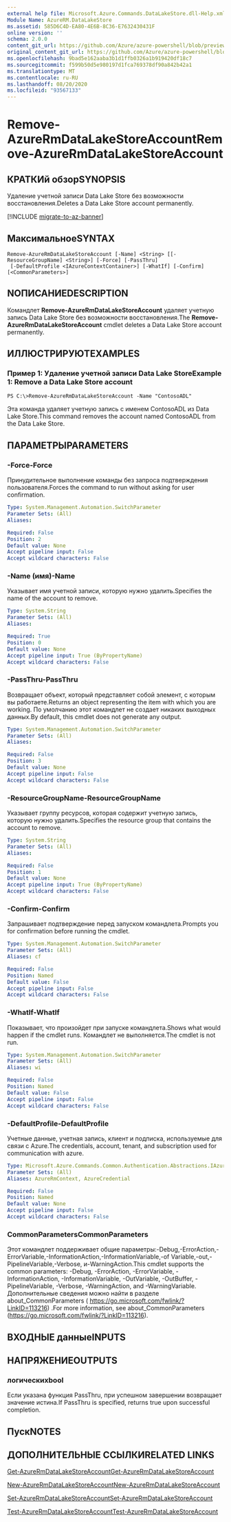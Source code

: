 ```yaml
---
external help file: Microsoft.Azure.Commands.DataLakeStore.dll-Help.xml
Module Name: AzureRM.DataLakeStore
ms.assetid: 585D6C4D-EA80-4E6B-8C36-E7632430431F
online version: ''
schema: 2.0.0
content_git_url: https://github.com/Azure/azure-powershell/blob/preview/src/ResourceManager/DataLakeStore/Commands.DataLakeStore/help/Remove-AzureRmDataLakeStoreAccount.md
original_content_git_url: https://github.com/Azure/azure-powershell/blob/preview/src/ResourceManager/DataLakeStore/Commands.DataLakeStore/help/Remove-AzureRmDataLakeStoreAccount.md
ms.openlocfilehash: 9bad5e162aaba3b1d1ffb0326a1b919420df18c7
ms.sourcegitcommit: f599b50d5e980197d1fca769378df90a842b42a1
ms.translationtype: MT
ms.contentlocale: ru-RU
ms.lasthandoff: 08/20/2020
ms.locfileid: "93567133"
---
```

# <span data-ttu-id="03c98-101">Remove-AzureRmDataLakeStoreAccount</span><span class="sxs-lookup"><span data-stu-id="03c98-101">Remove-AzureRmDataLakeStoreAccount</span></span>

## <span data-ttu-id="03c98-102">КРАТКИй обзор</span><span class="sxs-lookup"><span data-stu-id="03c98-102">SYNOPSIS</span></span>
<span data-ttu-id="03c98-103">Удаление учетной записи Data Lake Store без возможности восстановления.</span><span class="sxs-lookup"><span data-stu-id="03c98-103">Deletes a Data Lake Store account permanently.</span></span>

[!INCLUDE [migrate-to-az-banner](../../includes/migrate-to-az-banner.md)]

## <span data-ttu-id="03c98-104">Максимальное</span><span class="sxs-lookup"><span data-stu-id="03c98-104">SYNTAX</span></span>

```
Remove-AzureRmDataLakeStoreAccount [-Name] <String> [[-ResourceGroupName] <String>] [-Force] [-PassThru]
 [-DefaultProfile <IAzureContextContainer>] [-WhatIf] [-Confirm] [<CommonParameters>]
```

## <span data-ttu-id="03c98-105">NОПИСАНИЕ</span><span class="sxs-lookup"><span data-stu-id="03c98-105">DESCRIPTION</span></span>
<span data-ttu-id="03c98-106">Командлет **Remove-AzureRmDataLakeStoreAccount** удаляет учетную запись Data Lake Store без возможности восстановления.</span><span class="sxs-lookup"><span data-stu-id="03c98-106">The **Remove-AzureRmDataLakeStoreAccount** cmdlet deletes a Data Lake Store account permanently.</span></span>

## <span data-ttu-id="03c98-107">ИЛЛЮСТРИРУЮТ</span><span class="sxs-lookup"><span data-stu-id="03c98-107">EXAMPLES</span></span>

### <span data-ttu-id="03c98-108">Пример 1: Удаление учетной записи Data Lake Store</span><span class="sxs-lookup"><span data-stu-id="03c98-108">Example 1: Remove a Data Lake Store account</span></span>
```
PS C:\>Remove-AzureRmDataLakeStoreAccount -Name "ContosoADL"
```

<span data-ttu-id="03c98-109">Эта команда удаляет учетную запись с именем ContosoADL из Data Lake Store.</span><span class="sxs-lookup"><span data-stu-id="03c98-109">This command removes the account named ContosoADL from the Data Lake Store.</span></span>

## <span data-ttu-id="03c98-110">ПАРАМЕТРЫ</span><span class="sxs-lookup"><span data-stu-id="03c98-110">PARAMETERS</span></span>

### <span data-ttu-id="03c98-111">-Force</span><span class="sxs-lookup"><span data-stu-id="03c98-111">-Force</span></span>
<span data-ttu-id="03c98-112">Принудительное выполнение команды без запроса подтверждения пользователя.</span><span class="sxs-lookup"><span data-stu-id="03c98-112">Forces the command to run without asking for user confirmation.</span></span>

```yaml
Type: System.Management.Automation.SwitchParameter
Parameter Sets: (All)
Aliases: 

Required: False
Position: 2
Default value: None
Accept pipeline input: False
Accept wildcard characters: False
```

### <span data-ttu-id="03c98-113">-Name (имя)</span><span class="sxs-lookup"><span data-stu-id="03c98-113">-Name</span></span>
<span data-ttu-id="03c98-114">Указывает имя учетной записи, которую нужно удалить.</span><span class="sxs-lookup"><span data-stu-id="03c98-114">Specifies the name of the account to remove.</span></span>

```yaml
Type: System.String
Parameter Sets: (All)
Aliases: 

Required: True
Position: 0
Default value: None
Accept pipeline input: True (ByPropertyName)
Accept wildcard characters: False
```

### <span data-ttu-id="03c98-115">-PassThru</span><span class="sxs-lookup"><span data-stu-id="03c98-115">-PassThru</span></span>
<span data-ttu-id="03c98-116">Возвращает объект, который представляет собой элемент, с которым вы работаете.</span><span class="sxs-lookup"><span data-stu-id="03c98-116">Returns an object representing the item with which you are working.</span></span>
<span data-ttu-id="03c98-117">По умолчанию этот командлет не создает никаких выходных данных.</span><span class="sxs-lookup"><span data-stu-id="03c98-117">By default, this cmdlet does not generate any output.</span></span>

```yaml
Type: System.Management.Automation.SwitchParameter
Parameter Sets: (All)
Aliases: 

Required: False
Position: 3
Default value: None
Accept pipeline input: False
Accept wildcard characters: False
```

### <span data-ttu-id="03c98-118">-ResourceGroupName</span><span class="sxs-lookup"><span data-stu-id="03c98-118">-ResourceGroupName</span></span>
<span data-ttu-id="03c98-119">Указывает группу ресурсов, которая содержит учетную запись, которую нужно удалить.</span><span class="sxs-lookup"><span data-stu-id="03c98-119">Specifies the resource group that contains the account to remove.</span></span>

```yaml
Type: System.String
Parameter Sets: (All)
Aliases: 

Required: False
Position: 1
Default value: None
Accept pipeline input: True (ByPropertyName)
Accept wildcard characters: False
```

### <span data-ttu-id="03c98-120">-Confirm</span><span class="sxs-lookup"><span data-stu-id="03c98-120">-Confirm</span></span>
<span data-ttu-id="03c98-121">Запрашивает подтверждение перед запуском командлета.</span><span class="sxs-lookup"><span data-stu-id="03c98-121">Prompts you for confirmation before running the cmdlet.</span></span>

```yaml
Type: System.Management.Automation.SwitchParameter
Parameter Sets: (All)
Aliases: cf

Required: False
Position: Named
Default value: False
Accept pipeline input: False
Accept wildcard characters: False
```

### <span data-ttu-id="03c98-122">-WhatIf</span><span class="sxs-lookup"><span data-stu-id="03c98-122">-WhatIf</span></span>
<span data-ttu-id="03c98-123">Показывает, что произойдет при запуске командлета.</span><span class="sxs-lookup"><span data-stu-id="03c98-123">Shows what would happen if the cmdlet runs.</span></span>
<span data-ttu-id="03c98-124">Командлет не выполняется.</span><span class="sxs-lookup"><span data-stu-id="03c98-124">The cmdlet is not run.</span></span>

```yaml
Type: System.Management.Automation.SwitchParameter
Parameter Sets: (All)
Aliases: wi

Required: False
Position: Named
Default value: False
Accept pipeline input: False
Accept wildcard characters: False
```

### <span data-ttu-id="03c98-125">-DefaultProfile</span><span class="sxs-lookup"><span data-stu-id="03c98-125">-DefaultProfile</span></span>
<span data-ttu-id="03c98-126">Учетные данные, учетная запись, клиент и подписка, используемые для связи с Azure.</span><span class="sxs-lookup"><span data-stu-id="03c98-126">The credentials, account, tenant, and subscription used for communication with azure.</span></span>

```yaml
Type: Microsoft.Azure.Commands.Common.Authentication.Abstractions.IAzureContextContainer
Parameter Sets: (All)
Aliases: AzureRmContext, AzureCredential

Required: False
Position: Named
Default value: None
Accept pipeline input: False
Accept wildcard characters: False
```

### <span data-ttu-id="03c98-127">CommonParameters</span><span class="sxs-lookup"><span data-stu-id="03c98-127">CommonParameters</span></span>
<span data-ttu-id="03c98-128">Этот командлет поддерживает общие параметры:-Debug,-ErrorAction,-ErrorVariable,-InformationAction,-InformationVariable,-of Variable,-out,-PipelineVariable,-Verbose, и-WarningAction.</span><span class="sxs-lookup"><span data-stu-id="03c98-128">This cmdlet supports the common parameters: -Debug, -ErrorAction, -ErrorVariable, -InformationAction, -InformationVariable, -OutVariable, -OutBuffer, -PipelineVariable, -Verbose, -WarningAction, and -WarningVariable.</span></span> <span data-ttu-id="03c98-129">Дополнительные сведения можно найти в разделе about_CommonParameters ( https://go.microsoft.com/fwlink/?LinkID=113216) .</span><span class="sxs-lookup"><span data-stu-id="03c98-129">For more information, see about_CommonParameters (https://go.microsoft.com/fwlink/?LinkID=113216).</span></span>

## <span data-ttu-id="03c98-130">ВХОДНЫЕ данные</span><span class="sxs-lookup"><span data-stu-id="03c98-130">INPUTS</span></span>

## <span data-ttu-id="03c98-131">НАПРЯЖЕНИЕ</span><span class="sxs-lookup"><span data-stu-id="03c98-131">OUTPUTS</span></span>

### <span data-ttu-id="03c98-132">логических</span><span class="sxs-lookup"><span data-stu-id="03c98-132">bool</span></span>
<span data-ttu-id="03c98-133">Если указана функция PassThru, при успешном завершении возвращает значение истина.</span><span class="sxs-lookup"><span data-stu-id="03c98-133">If PassThru is specified, returns true upon successful completion.</span></span>

## <span data-ttu-id="03c98-134">Пуск</span><span class="sxs-lookup"><span data-stu-id="03c98-134">NOTES</span></span>

## <span data-ttu-id="03c98-135">ДОПОЛНИТЕЛЬНЫЕ ССЫЛКИ</span><span class="sxs-lookup"><span data-stu-id="03c98-135">RELATED LINKS</span></span>

[<span data-ttu-id="03c98-136">Get-AzureRmDataLakeStoreAccount</span><span class="sxs-lookup"><span data-stu-id="03c98-136">Get-AzureRmDataLakeStoreAccount</span></span>](./Get-AzureRmDataLakeStoreAccount.md)

[<span data-ttu-id="03c98-137">New-AzureRmDataLakeStoreAccount</span><span class="sxs-lookup"><span data-stu-id="03c98-137">New-AzureRmDataLakeStoreAccount</span></span>](./New-AzureRmDataLakeStoreAccount.md)

[<span data-ttu-id="03c98-138">Set-AzureRmDataLakeStoreAccount</span><span class="sxs-lookup"><span data-stu-id="03c98-138">Set-AzureRmDataLakeStoreAccount</span></span>](./Set-AzureRmDataLakeStoreAccount.md)

[<span data-ttu-id="03c98-139">Test-AzureRmDataLakeStoreAccount</span><span class="sxs-lookup"><span data-stu-id="03c98-139">Test-AzureRmDataLakeStoreAccount</span></span>](./Test-AzureRmDataLakeStoreAccount.md)



